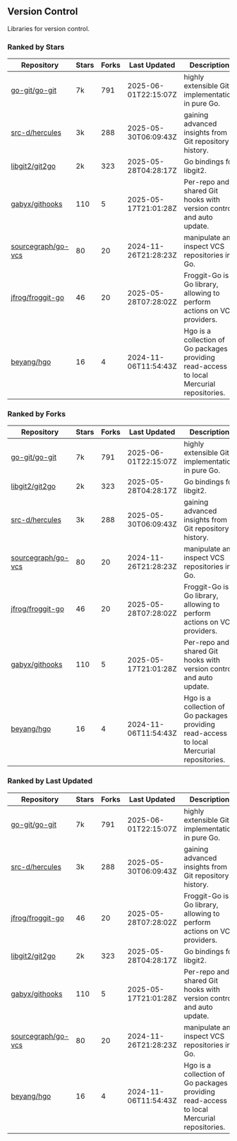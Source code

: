 ## Version Control

Libraries for version control.

### Ranked by Stars

| Repository | Stars | Forks | Last Updated | Description | 
|------------|-------|-------|--------------|-------------|
| [go-git/go-git](https://github.com/go-git/go-git) | 7k | 791 | 2025-06-01T22:15:07Z |  highly extensible Git implementation in pure Go. |
| [src-d/hercules](https://github.com/src-d/hercules) | 3k | 288 | 2025-05-30T06:09:43Z |  gaining advanced insights from Git repository history. |
| [libgit2/git2go](https://github.com/libgit2/git2go) | 2k | 323 | 2025-05-28T04:28:17Z |  Go bindings for libgit2. |
| [gabyx/githooks](https://github.com/gabyx/githooks) | 110 | 5 | 2025-05-17T21:01:28Z |  Per-repo and shared Git hooks with version control and auto update. |
| [sourcegraph/go-vcs](https://github.com/sourcegraph/go-vcs) | 80 | 20 | 2024-11-26T21:28:23Z |  manipulate and inspect VCS repositories in Go. |
| [jfrog/froggit-go](https://github.com/jfrog/froggit-go) | 46 | 20 | 2025-05-28T07:28:02Z |  Froggit-Go is a Go library, allowing to perform actions on VCS providers. |
| [beyang/hgo](https://github.com/beyang/hgo) | 16 | 4 | 2024-11-06T11:54:43Z |  Hgo is a collection of Go packages providing read-access to local Mercurial repositories. |

### Ranked by Forks

| Repository | Stars | Forks | Last Updated | Description | 
|------------|-------|-------|--------------|-------------|
| [go-git/go-git](https://github.com/go-git/go-git) | 7k | 791 | 2025-06-01T22:15:07Z |  highly extensible Git implementation in pure Go. |
| [libgit2/git2go](https://github.com/libgit2/git2go) | 2k | 323 | 2025-05-28T04:28:17Z |  Go bindings for libgit2. |
| [src-d/hercules](https://github.com/src-d/hercules) | 3k | 288 | 2025-05-30T06:09:43Z |  gaining advanced insights from Git repository history. |
| [sourcegraph/go-vcs](https://github.com/sourcegraph/go-vcs) | 80 | 20 | 2024-11-26T21:28:23Z |  manipulate and inspect VCS repositories in Go. |
| [jfrog/froggit-go](https://github.com/jfrog/froggit-go) | 46 | 20 | 2025-05-28T07:28:02Z |  Froggit-Go is a Go library, allowing to perform actions on VCS providers. |
| [gabyx/githooks](https://github.com/gabyx/githooks) | 110 | 5 | 2025-05-17T21:01:28Z |  Per-repo and shared Git hooks with version control and auto update. |
| [beyang/hgo](https://github.com/beyang/hgo) | 16 | 4 | 2024-11-06T11:54:43Z |  Hgo is a collection of Go packages providing read-access to local Mercurial repositories. |

### Ranked by Last Updated

| Repository | Stars | Forks | Last Updated | Description | 
|------------|-------|-------|--------------|-------------|
| [go-git/go-git](https://github.com/go-git/go-git) | 7k | 791 | 2025-06-01T22:15:07Z |  highly extensible Git implementation in pure Go. |
| [src-d/hercules](https://github.com/src-d/hercules) | 3k | 288 | 2025-05-30T06:09:43Z |  gaining advanced insights from Git repository history. |
| [jfrog/froggit-go](https://github.com/jfrog/froggit-go) | 46 | 20 | 2025-05-28T07:28:02Z |  Froggit-Go is a Go library, allowing to perform actions on VCS providers. |
| [libgit2/git2go](https://github.com/libgit2/git2go) | 2k | 323 | 2025-05-28T04:28:17Z |  Go bindings for libgit2. |
| [gabyx/githooks](https://github.com/gabyx/githooks) | 110 | 5 | 2025-05-17T21:01:28Z |  Per-repo and shared Git hooks with version control and auto update. |
| [sourcegraph/go-vcs](https://github.com/sourcegraph/go-vcs) | 80 | 20 | 2024-11-26T21:28:23Z |  manipulate and inspect VCS repositories in Go. |
| [beyang/hgo](https://github.com/beyang/hgo) | 16 | 4 | 2024-11-06T11:54:43Z |  Hgo is a collection of Go packages providing read-access to local Mercurial repositories. |

